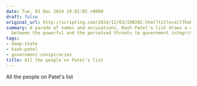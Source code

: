 ```yaml
---
date: Tue, 03 Dec 2024 19:02:02 +0000
draft: false
original_url: http://scripting.com/2024/12/03/190202.html?title=allThePeopleOnPatelsList
summary: A parade of names and accusations, Kash Patel's list draws a curious line
  between the powerful and the perceived threats to government integrity.
tags:
- deep-state
- kash-patel
- government-conspiracies
title: All the people on Patel's list
---
```


All the people on Patel's list